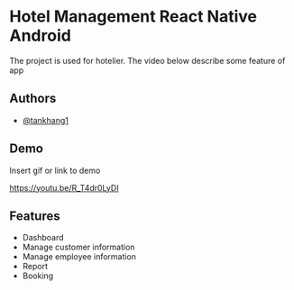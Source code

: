 # Hotel Management React Native Android

The project is used for hotelier. The video below describe some feature of app



## Authors

- [@tankhang1](https://github.com/tankhang1)


## Demo

Insert gif or link to demo

https://youtu.be/R_T4dr0LyDI

## Features

- Dashboard
- Manage customer information
- Manage employee information
- Report
- Booking
